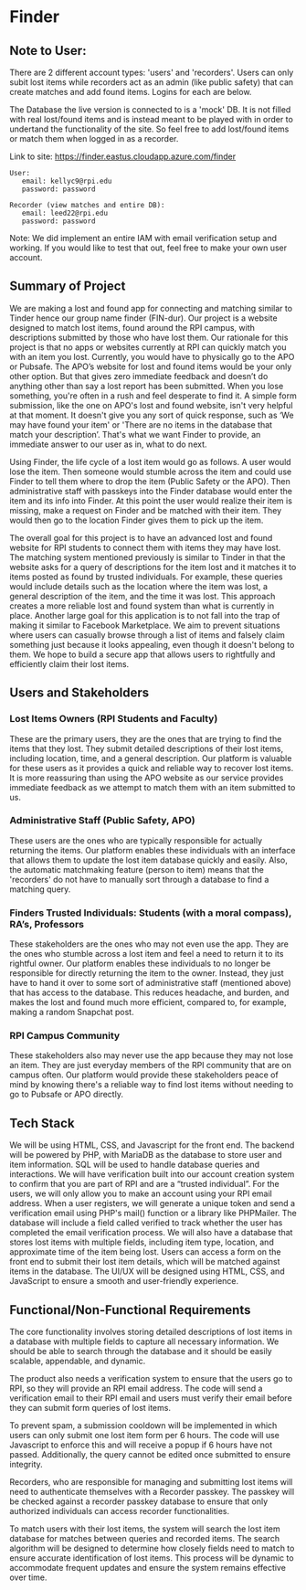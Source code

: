 # Finder

## Note to User: 

There are 2 different account types: 'users' and 'recorders'. Users can only subit lost items while recorders act as an admin (like public safety) that can create matches and add found items. Logins for each are below.

The Database the live version is connected to is a 'mock' DB. It is not filled with real lost/found items and is instead meant to be played with in order to undertand the functionality of the site. So feel free to add lost/found items or match them when logged in as a recorder. 

Link to site: https://finder.eastus.cloudapp.azure.com/finder

```
User: 
   email: kellyc9@rpi.edu
   password: password

Recorder (view matches and entire DB): 
   email: leed22@rpi.edu  
   password: password 
```

Note: We did implement an entire IAM with email verification setup and working. If you would like to test that out, feel free to make your own user account. 


## Summary of Project

We are making a lost and found app for connecting and matching similar to Tinder hence our group name finder (FIN-dur). Our project is a website designed to match lost items, found around the RPI campus, with descriptions submitted by those who have lost them. Our rationale for this project is that no apps or websites currently at RPI can quickly match you with an item you lost. Currently, you would have to physically go to the APO or Pubsafe. The APO’s website for lost and found items would be your only other option. But that gives zero immediate feedback and doesn’t do anything other than say a lost report has been submitted. When you lose something, you're often in a rush and feel desperate to find it. A simple form submission, like the one on APO's lost and found website, isn't very helpful at that moment. It doesn't give you any sort of quick response, such as ‘We may have found your item' or 'There are no items in the database that match your description’. That's what we want Finder to provide, an immediate answer to our user as in, what to do next.

Using Finder, the life cycle of a lost item would go as follows. A user would lose the item. Then someone would stumble across the item and could use Finder to tell them where to drop the item (Public Safety or the APO). Then administrative staff with passkeys into the Finder database would enter the item and its info into Finder. At this point the user would realize their item is missing, make a request on Finder and be matched with their item. They would then go to the location Finder gives them to pick up the item.

The overall goal for this project is to have an advanced lost and found website for RPI students to connect them with items they may have lost. The matching system mentioned previously is similar to Tinder in that the website asks for a query of descriptions for the item lost and it matches it to items posted as found by trusted individuals. For example, these queries would include details such as the location where the item was lost, a general description of the item, and the time it was lost. This approach creates a more reliable lost and found system than what is currently in place. Another large goal for this application is to not fall into the trap of making it similar to Facebook Marketplace. We aim to prevent situations where users can casually browse through a list of items and falsely claim something just because it looks appealing, even though it doesn't belong to them. We hope to build a secure app that allows users to rightfully and efficiently claim their lost items.

## Users and Stakeholders

### Lost Items Owners (RPI Students and Faculty)

These are the primary users, they are the ones that are trying to find the items that they lost. They submit detailed descriptions of their lost items, including location, time, and a general description. Our platform is valuable for these users as it provides a quick and reliable way to recover lost items. It is more reassuring than using the APO website as our service provides immediate feedback as we attempt to match them with an item submitted to us.

### Administrative Staff (Public Safety, APO)

These users are the ones who are typically responsible for actually returning the items. Our platform enables these individuals with an interface that allows them to update the lost item database quickly and easily. Also, the automatic matchmaking feature (person to item) means that the 'recorders' do not have to manually sort through a database to find a matching query.

### Finders Trusted Individuals: Students (with a moral compass), RA’s, Professors

These stakeholders are the ones who may not even use the app. They are the ones who stumble across a lost item and feel a need to return it to its rightful owner. Our platform enables these individuals to no longer be responsible for directly returning the item to the owner. Instead, they just have to hand it over to some sort of administrative staff (mentioned above) that has access to the database. This reduces headache, and burden, and makes the lost and found much more efficient, compared to, for example, making a random Snapchat post.

### RPI Campus Community

These stakeholders also may never use the app because they may not lose an item. They are just everyday members of the RPI community that are on campus often. Our platform would provide these stakeholders peace of mind by knowing there's a reliable way to find lost items without needing to go to Pubsafe or APO directly.

## Tech Stack

We will be using HTML, CSS, and Javascript for the front end. The backend will be powered by PHP, with MariaDB as the database to store user and item information. SQL will be used to handle database queries and interactions. We will have verification built into our account creation system to confirm that you are part of RPI and are a “trusted individual”. For the users, we will only allow you to make an account using your RPI email address. When a user registers, we will generate a unique token and send a verification email using PHP's mail() function or a library like PHPMailer. The database will include a field called verified to track whether the user has completed the email verification process. We will also have a database that stores lost items with multiple fields, including item type, location, and approximate time of the item being lost. Users can access a form on the front end to submit their lost item details, which will be matched against items in the database. The UI/UX will be designed using HTML, CSS, and JavaScript to ensure a smooth and user-friendly experience.

## Functional/Non-Functional Requirements

The core functionality involves storing detailed descriptions of lost items in a database with multiple fields to capture all necessary information. We should be able to search through the database and it should be easily scalable, appendable, and dynamic.

The product also needs a verification system to ensure that the users go to RPI, so they will provide an RPI email address. The code will send a verification email to their RPI email and users must verify their email before they can submit form queries of lost items.

To prevent spam, a submission cooldown will be implemented in which users can only submit one lost item form per 6 hours. The code will use Javascript to enforce this and will receive a popup if 6 hours have not passed. Additionally, the query cannot be edited once submitted to ensure integrity.

Recorders, who are responsible for managing and submitting lost items will need to authenticate themselves with a Recorder passkey. The passkey will be checked against a recorder passkey database to ensure that only authorized individuals can access recorder functionalities.

To match users with their lost items, the system will search the lost item database for matches between queries and recorded items. The search algorithm will be designed to determine how closely fields need to match to ensure accurate identification of lost items. This process will be dynamic to accommodate frequent updates and ensure the system remains effective over time.
